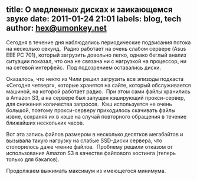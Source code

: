 title: О медленных дисках и заикающемся звуке
date: 2011-01-24 21:01
labels: blog, tech
author: hex@umonkey.net
---
Сегодня в течение дня наблюдались периодические подвисания потока на несколько
секунд.  Радио работает на очень слабом сервере (Asus EEE PC 701), который
загрузить довольно легко, однако беглый анализ ситуации показал, что она не
связана ни с нагрузкой на процессор, ни на сетевой интерфейс.  Под подозрением
оставались диски.

Оказалось, что некто из Чили решил загрузить все эпизоды подкаста «Сегодня
четверг», которые хранятся на сайте, который обслуживается машиной, на которой
работает радио.  При этом сами файлы хранились в Amazon S3, а на сервере был
запущен кэширующий прокси-сервер, для снижения количества запросов.  Кэш
используется не очень большой, поэтому прокси-серверу приходилось скачивать
файлы извне, сохраняя их в кэше на случай повторного обращения в течение
ближайших нескольких часов.

Вот эта запись файлов размером в несколько десятков мегабайтов и вызывала такую
нагрузку на слабые SSD-диски сервера, что стопорилось даже чтение файлов. 
Проблему решили отказом от использования Amazon S3 в качестве файлового хостинга
(теперь только для бэкапов).

Продолжаем выжимать максимум из имеющегося минимума.
